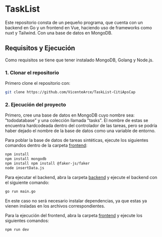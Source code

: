 # TaskList
Este repositorio consta de un pequeño programa, que cuenta con un backend en Go y un frontend en Vue, haciendo uso de frameworks como nuxt y Tailwind. Con una base de datos en MongoDB.

## Requisitos y Ejecución
Como requisitos se tiene que tener instalado MongoDB, Golang y Node.js.

### 1. Clonar el repositorio  
Primero clone el repositorio con:  
```bash
git clone https://github.com/VicenteArce/TaskList-CitiApsCap
```

### 2. Ejecución del proyecto
Primero, cree una base de datos en MongoDB cuyo nombre sea: "tododatabase" y una colección llamada "tasks". El nombre de estas se encuentra hardcodeada dentro del controlador de las tareas, pero se podría haber dejado el nombre de la base de datos como una variable de entorno.  

Para poblar la base de datos de tareas sintéticas, ejecute los siguientes comandos dentro de la carpeta [frontend](./frontend):  
```bash
npm install
npm install mongodb
npm install npm install @faker-js/faker
node insertData.js
```
  
Para ejecutar el backend, abra la carpeta [backend](./backend) y ejecute el backend con el siguiente comando:  
```bash
go run main.go
```  
  
En este caso no será necesario instalar dependencias, ya que estas ya vienen insladas en los archivos correspondientes.  
  
Para la ejecución del frontend, abra la carpeta [frontend](./frontend) y ejecute los siguientes comandos:  
```bash
npm run dev
```

